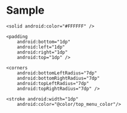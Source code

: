 Sample
======
<?xml version="1.0" encoding="utf-8"?>
<shape xmlns:android="http://schemas.android.com/apk/res/android" >

    <solid android:color="#FFFFFF" />

    <padding
        android:bottom="1dp"
        android:left="1dp"
        android:right="1dp"
        android:top="1dp" />

    <corners
        android:bottomLeftRadius="7dp"
        android:bottomRightRadius="7dp"
        android:topLeftRadius="7dp"
        android:topRightRadius="7dp" />
    
    <stroke android:width="1dp"
        android:color="@color/top_menu_color"/>

</shape>
